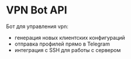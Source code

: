 # VPN Bot API

Бот для управления vpn:
- генерация новых клиентских конфигураций
- отправка профилей прямо в Telegram
- интеграция с SSH для работы с сервером
